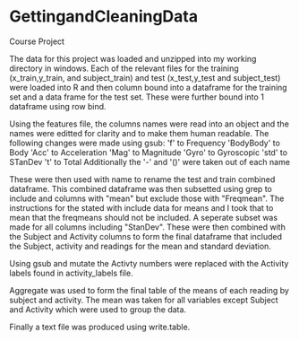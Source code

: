 # GettingandCleaningData
Course Project

The data for this project was loaded and unzipped into my working directory in windows. Each of the relevant files 
for the training (x_train,y_train, and subject_train) and test (x_test,y_test and subject_test) were loaded into R and
then column bound into a dataframe for the training set and a data frame for the test set. These were further bound into 
1 dataframe using row bind.

Using the features file, the columns names were read into an object and the names were editted for clarity and to make
them human readable. The following changes were made using gsub:
'f' to Frequency
'BodyBody' to Body
'Acc' to Acceleration
'Mag' to Magnitude
'Gyro' to Gyroscopic
'std' to STanDev
't' to Total
Additionally the '-' and '()' were taken out of each name

These were then used with name to rename the test and train combined dataframe. This combined dataframe was then 
subsetted using grep to include and columns with "mean" but exclude those with "Freqmean". The instructions for the 
stated with include data for means and I took that to mean that the freqmeans should not be included. A seperate subset
was made for all columns including "StanDev". These were then combined with the Subject and Activity columns to form the
final dataframe that included the Subject, activity and readings for the mean and standard deviation.

Using gsub and mutate the Activty numbers were replaced with the Activity labels found in activity_labels file.

Aggregate was used to form the final table of the means of each reading by subject and activity. The mean was taken for
all variables except Subject and Activity which were used to group the data. 

Finally a text file was produced using write.table.


